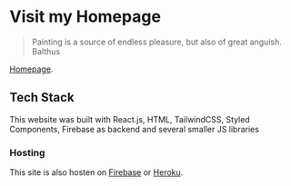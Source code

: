 # Visit my Homepage 
> Painting is a source of endless pleasure, but also of great anguish.
> Balthus

[Homepage](https://mludovici.github.io/).

## Tech Stack
This website was built with React.js, HTML, TailwindCSS, Styled Components, Firebase as backend and several smaller JS libraries

### Hosting
This site is also hosten on [Firebase](https://homepage-e3c03.web.app/) or [Heroku](https://mlud-homepage.herokuapp.com/).
